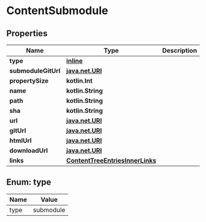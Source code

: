 
# ContentSubmodule

## Properties
Name | Type | Description | Notes
------------ | ------------- | ------------- | -------------
**type** | [**inline**](#Type) |  | 
**submoduleGitUrl** | [**java.net.URI**](java.net.URI.md) |  | 
**propertySize** | **kotlin.Int** |  | 
**name** | **kotlin.String** |  | 
**path** | **kotlin.String** |  | 
**sha** | **kotlin.String** |  | 
**url** | [**java.net.URI**](java.net.URI.md) |  | 
**gitUrl** | [**java.net.URI**](java.net.URI.md) |  | 
**htmlUrl** | [**java.net.URI**](java.net.URI.md) |  | 
**downloadUrl** | [**java.net.URI**](java.net.URI.md) |  | 
**links** | [**ContentTreeEntriesInnerLinks**](ContentTreeEntriesInnerLinks.md) |  | 


<a id="Type"></a>
## Enum: type
Name | Value
---- | -----
type | submodule



